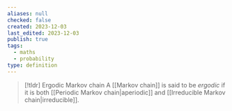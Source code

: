 ```yaml
---
aliases: null
checked: false
created: 2023-12-03
last_edited: 2023-12-03
publish: true
tags:
  - maths
  - probability
type: definition
---
```

>[!tldr] Ergodic Markov chain
>A [[Markov chain]] is said to be *ergodic* if it is both [[Periodic Markov chain|aperiodic]] and [[Irreducible Markov chain|irreducible]].

